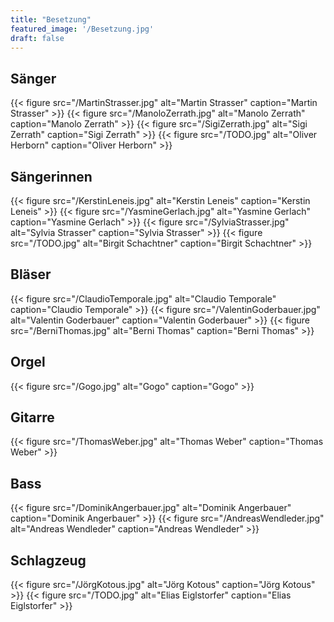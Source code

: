 ```yaml
---
title: "Besetzung"
featured_image: '/Besetzung.jpg'
draft: false
---
```


## Sänger

{{< figure src="/MartinStrasser.jpg" alt="Martin Strasser" caption="Martin Strasser" >}}
{{< figure src="/ManoloZerrath.jpg" alt="Manolo Zerrath" caption="Manolo Zerrath" >}}
{{< figure src="/SigiZerrath.jpg" alt="Sigi Zerrath" caption="Sigi Zerrath" >}}
{{< figure src="/TODO.jpg" alt="Oliver Herborn" caption="Oliver Herborn" >}}

## Sängerinnen

{{< figure src="/KerstinLeneis.jpg" alt="Kerstin Leneis" caption="Kerstin Leneis" >}}
{{< figure src="/YasmineGerlach.jpg" alt="Yasmine Gerlach" caption="Yasmine Gerlach" >}}
{{< figure src="/SylviaStrasser.jpg" alt="Sylvia Strasser" caption="Sylvia Strasser" >}}
{{< figure src="/TODO.jpg" alt="Birgit Schachtner" caption="Birgit Schachtner" >}}

## Bläser

{{< figure src="/ClaudioTemporale.jpg" alt="Claudio Temporale" caption="Claudio Temporale" >}}
{{< figure src="/ValentinGoderbauer.jpg" alt="Valentin Goderbauer" caption="Valentin Goderbauer" >}}
{{< figure src="/BerniThomas.jpg" alt="Berni Thomas" caption="Berni Thomas" >}}

## Orgel

{{< figure src="/Gogo.jpg" alt="Gogo" caption="Gogo" >}}

## Gitarre

{{< figure src="/ThomasWeber.jpg" alt="Thomas Weber" caption="Thomas Weber" >}}

## Bass

{{< figure src="/DominikAngerbauer.jpg" alt="Dominik Angerbauer" caption="Dominik Angerbauer" >}}
{{< figure src="/AndreasWendleder.jpg" alt="Andreas Wendleder" caption="Andreas Wendleder" >}}

## Schlagzeug

{{< figure src="/JörgKotous.jpg" alt="Jörg Kotous" caption="Jörg Kotous" >}}
{{< figure src="/TODO.jpg" alt="Elias Eiglstorfer" caption="Elias Eiglstorfer" >}}

